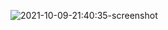 ![2021-10-09-21:40:35-screenshot](https://user-images.githubusercontent.com/83217673/136787421-a78a3339-3c83-4c42-9c2b-9a2bea0ef688.png)

